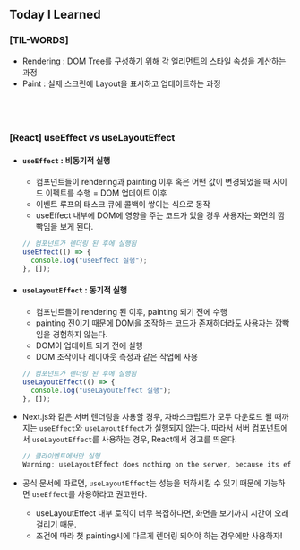 ## Today I Learned

### [TIL-WORDS]

- Rendering : DOM Tree를 구성하기 위해 각 엘리먼트의 스타일 속성을 계산하는 과정
- Paint : 실제 스크린에 Layout을 표시하고 업데이트하는 과정

## <br />

### [React] useEffect vs useLayoutEffect

- #### `useEffect` : 비동기적 실행

  - 컴포넌트들이 rendering과 painting 이후 혹은 어떤 값이 변경되었을 때 사이드 이펙트를 수행 = DOM 업데이트 이후
  - 이벤트 루프의 태스크 큐에 콜백이 쌓이는 식으로 동작
  - useEffect 내부에 DOM에 영향을 주는 코드가 있을 경우 사용자는 화면의 깜빡임을 보게 된다.

  ```jsx
  // 컴포넌트가 렌더링 된 후에 실행됨
  useEffect(() => {
    console.log("useEffect 실행");
  }, []);
  ```

- #### `useLayoutEffect` : 동기적 실행

  - 컴포넌트들이 rendering 된 이후, painting 되기 전에 수행
  - painting 전이기 때문에 DOM을 조작하는 코드가 존재하더라도 사용자는 깜빡임을 경험하지 않는다.
  - DOM이 업데이트 되기 전에 실행
  - DOM 조작이나 레이아웃 측정과 같은 작업에 사용

  ```jsx
  // 컴포넌트가 렌더링 된 후에 실행됨
  useLayoutEffect(() => {
    console.log("useLayoutEffect 실행");
  }, []);
  ```

- Next.js와 같은 서버 렌더링을 사용할 경우, 자바스크립트가 모두 다운로드 될 때까지는 `useEffect`와 `useLayoutEffect`가 실행되지 않는다. 따라서 서버 컴포넌트에서 `useLayoutEffect`를 사용하는 경우, React에서 경고를 띄운다.

  ```js
  // 클라이엔트에서만 실행
  Warning: useLayoutEffect does nothing on the server, because its effect cannot be encoded into the server renderer's output format. This will lead to a mismatch between the initial, non-hydrated UI and the intended UI. To avoid this, useLayoutEffect should only be used in components that render exclusively on the client. See <https://fb.me/react-uselayouteffect-ssr> for common fixes.
  ```

- 공식 문서에 따르면, `useLayoutEffect`는 성능을 저하시킬 수 있기 때문에 가능하면 `useEffect`를 사용하라고 권고한다.
  - useLayoutEffect 내부 로직이 너무 복잡하다면, 화면을 보기까지 시간이 오래 걸리기 때문.
  - 조건에 따라 첫 painting시에 다르게 렌더링 되어야 하는 경우에만 사용하자!
